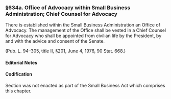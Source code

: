 ### §634a. Office of Advocacy within Small Business Administration; Chief Counsel for Advocacy ###

There is established within the Small Business Administration an Office of Advocacy. The management of the Office shall be vested in a Chief Counsel for Advocacy who shall be appointed from civilian life by the President, by and with the advice and consent of the Senate.

(Pub. L. 94–305, title II, §201, June 4, 1976, 90 Stat. 668.)

#### **Editorial Notes** ####

#### Codification ####

Section was not enacted as part of the Small Business Act which comprises this chapter.